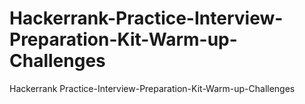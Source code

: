# Hackerrank-Practice-Interview-Preparation-Kit-Warm-up-Challenges
Hackerrank Practice-Interview-Preparation-Kit-Warm-up-Challenges
